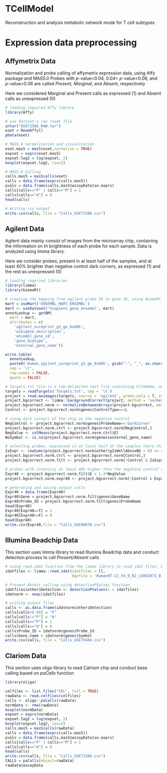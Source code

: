 # TCellModel
Reconstruction and analysis metabolic network mode for T cell subtypes

# Expression data preprocessing

## Affymetrix Data ##
Normalization and probe calling of affymetrix expression data, using Affy package and MAS5.0
Probes with _p_-value<0.04, 0.04< _p_-value<0.06, and _p_-value>0.06 are called _Present_, _Marginal_, and _Absent_, respectively

Here we considered Marginal and Present calls as expressed (1) and Absent calls as unexpressed (0)
```R
# loading required Affy library
library(Affy)

# use dataset's raw reads file
untar("GSE71566_RAW.tar")
eset = ReadAffy()
pData(eset)

# MAS5.0 normalization and visualization
eset.mas5 = mas5(eset,normalize = TRUE)
expset = exprs(eset.mas5)
expset.log2 = log(expset, 2)
boxplot(expset.log2, las=2)

# MAS5.0 Calling
calls.mas5 = mas5calls(eset)
calls = data.frame(exprs(calls.mas5))
pvals = data.frame(calls.mas5@assayData$se.exprs)
calls[calls=="P" | calls=="M"] = 1
calls[calls=="A"] = 0
head(calls)

# Writing csv output
write.csv(calls, file = "Calls_GSE71566.csv")
```

## Agilent Data ##
Agilent data mainly consist of images from the microarray chip, containing the information on th brightness of each probe for each sample. Data is analyzed using limma library.

Here we consider probes, present in at least half of the samples, and at least 40% brighter than negative control dark corners, as expressed (1) and the rest as unexpressed (0)
```R
# loading requried libraries
library(limma)
library(biomaRt)

# creating the mapping from agilent probe ID to gene ID, using BiomaRt library
mart = useMart('ENSEMBL_MART_ENSEMBL')
mart <- useDataset('hsapiens_gene_ensembl', mart)
annotLookup <- getBM(
  mart = mart,
  attributes = c(
    'agilent_sureprint_g3_ge_8x60k',
    'wikigene_description',
    'ensembl_gene_id',
    'gene_biotype',
    'external_gene_name'))

write.table(
  annotLookup,
  paste0('Human_agilent_sureprint_g3_ge_8x60k', gsub("-", "_", as.character(Sys.Date())), '.tsv'),
  sep = '\t',
  row.names = FALSE,
  quote = FALSE)

# Targets.txt file is a tab-delimited text file containing FileName, and if required, other columns for other sample properties
targets = readTargets('Targets.txt', sep = '\t')
project = read.maimages(targets, source = 'agilent', green.only = T, other.columns = 'gIsWellAboveBG')
project.bgcorrect <- limma::backgroundCorrect(project, method = 'normexp')
project.bgcorrect.norm <- normalizeBetweenArrays(project.bgcorrect, method = 'quantile')
Control <- project.bgcorrect.norm$genes$ControlType==1L

# using dark corners of the chip as the negative control
NegControl <- project.bgcorrect.norm$genes$ProbeName=='DarkCorner'
project.bgcorrect.norm.ctrl <- project.bgcorrect.norm[NegControl,]
NegValue <- colMeans(project.bgcorrect.norm.ctrl$E)
NoSymbol <- is.na(project.bgcorrect.norm$genes$external_gene_name)

# selecting probes, expressed in at least half of the samples (here this dataset had 8 samples)
IsExpr <- rowSums(project.bgcorrect.norm$other$gIsWellAboveBG > 0) >= 4
project.bgcorrect.norm.ctrl <- project.bgcorrect.norm[Control,]
project.bgcorrect.norm.filt <- project.bgcorrect.norm[!Control & IsExpr, ]

# probes with intensity at least 40% higher than the negative control's intensity
Expr40 <- project.bgcorrect.norm.filt$E > 1.4*NegValue
project.bgcorrect.norm.expr40 <- project.bgcorrect.norm[!Control & Expr40, ]

# generating and saving output calls
Expr40 = data.frame(Expr40)
Expr40$Gene = project.bgcorrect.norm.filt$genes$GeneName
Expr40$Probe_ID = project.bgcorrect.norm.filt$genes$ProbeName
head(Expr40)
Expr40[Expr40==T] = 1
Expr40[Expr40==F] = 0
head(Expr40)
write.csv(Expr40,file = "Calls_GSE60678.csv")
```

## Illumina Beadchip Data ##
This section uses limma library to read Illumina Beadchip data and conduct detection process to call _Present/Absent_ calls

```R
# using read.idat function from the limma library to read idat files, based on bgx chip annotation file
idatfiles <- limma::read.idat(idatfiles = ll,
                              bgxfile = 'HumanHT-12_V4_0_R2_15002873_B.bgx')

# Present-Absent calling using detectionPValues function
idatfiles$other$Detection <- detectionPValues(x = idatfiles)
idatnorm <- neqc(idatfiles)

# writing output files
calls <- as.data.frame(idatnorm$other$Detection)
calls[calls<0.06] = "P"
calls[calls!="P"] = "A"
calls[calls=="P"] = 1
calls[calls=="A"] = 0
calls$Probe_ID = idatnorm$genes$Probe_Id
calls$Gene_name = idatnorm$genes$Symbol
write.csv(calls, file = "Calls_GSE75404.csv")
```
## Clariom Data ##
This section uses oligo library to read Calriom chip and conduct base calling based on _paCalls_ function

```R
library(oligo)

celfiles <- list.files("CEL", full = TRUE)
rawData <- read.celfiles(celfiles)
calls <- oligo::paCalls(rawData)
normData <- rma(rawData)
boxplot(normData)
expset = exprs(normData)
expset.log2 = log(expset, 2)
boxplot(expset.log2, las=2)
calls.mas5 = mas5calls(rawData)
calls = data.frame(exprs(calls.mas5))
pvals = data.frame(calls.mas5@assayData$se.exprs)
calls[calls=="P" | calls=="M"] = 1
calls[calls=="A"] = 0
head(calls)
write.csv(calls, file = "Calls_GSE71566.csv")
CALLS = paCalls(object=rawData)
rawData@assayData
```
